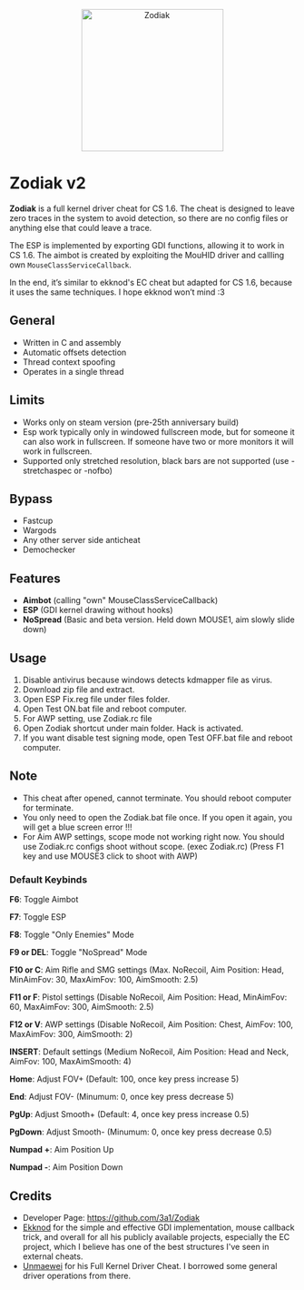 <p align="center"><img src="https://i.imgur.com/7YOOfqF.png" align="center" alt="Zodiak" width="250" align="center"></p>

# Zodiak v2
**Zodiak** is a full kernel driver cheat for CS 1.6. The cheat is designed to leave zero traces in the system to avoid detection, so there are no config files or anything else that could leave a trace.

The ESP is implemented by exporting GDI functions, allowing it to work in CS 1.6. The aimbot is created by exploiting the MouHID driver and callling own `MouseClassServiceCallback`.

In the end, it’s similar to ekknod's EC cheat but adapted for CS 1.6, because it uses the same techniques. I hope ekknod won’t mind :3


## General
- Written in C and assembly
- Automatic offsets detection
- Thread context spoofing
- Operates in a single thread


## Limits
- Works only on steam version (pre-25th anniversary build)
- Esp work typically only in windowed fullscreen mode, but for someone it can also work in fullscreen. If someone have two or more monitors it will work in fullscreen.
- Supported only stretched resolution, black bars are not supported (use -stretchaspec or -nofbo)


## Bypass
- Fastcup
- Wargods 
- Any other server side anticheat
- Demochecker


## Features
- **Aimbot** (calling "own" MouseClassServiceCallback)
- **ESP** (GDI kernel drawing without hooks)
- **NoSpread** (Basic and beta version. Held down MOUSE1, aim slowly slide down)


## Usage
1) Disable antivirus because windows detects kdmapper file as virus.
2) Download zip file and extract.
3) Open ESP Fix.reg file under files folder.
4) Open Test ON.bat file and reboot computer.
5) For AWP setting, use Zodiak.rc file
6) Open Zodiak shortcut under main folder. Hack is activated.
7) If you want disable test signing mode, open Test OFF.bat file and reboot computer.


## Note
- This cheat after opened, cannot terminate. You should reboot computer for terminate.
- You only need to open the Zodiak.bat file once. If you open it again, you will get a blue screen error !!!
- For Aim AWP settings, scope mode not working right now. You should use Zodiak.rc configs shoot without scope. (exec Zodiak.rc) (Press F1 key and use MOUSE3 click to shoot with AWP)


### Default Keybinds
 **F6**: Toggle Aimbot
 
 **F7**: Toggle ESP
 
 **F8**: Toggle "Only Enemies" Mode
 
 **F9 or DEL**: Toggle "NoSpread" Mode
 
 **F10 or C**: Aim Rifle and SMG settings (Max. NoRecoil, Aim Position: Head, MinAimFov: 30, MaxAimFov: 100, AimSmooth: 2.5)
 
 **F11 or F**: Pistol settings (Disable NoRecoil, Aim Position: Head, MinAimFov: 60, MaxAimFov: 300, AimSmooth: 2.5)
 
 **F12 or V**: AWP settings (Disable NoRecoil, Aim Position: Chest, AimFov: 100, MaxAimFov: 300, AimSmooth: 2)
 
 **INSERT**: Default settings (Medium NoRecoil, Aim Position: Head and Neck, AimFov: 100, MaxAimSmooth: 4)
 
 **Home**: Adjust FOV+ (Default: 100, once key press increase 5)
 
 **End**: Adjust FOV- (Minumum: 0, once key press decrease 5)
 
 **PgUp**: Adjust Smooth+ (Default: 4, once key press increase 0.5)
 
 **PgDown**: Adjust Smooth- (Minumum: 0, once key press decrease 0.5)
 
 **Numpad +**: Aim Position Up
 
 **Numpad -**: Aim Position Down


## Credits
- Developer Page: https://github.com/3a1/Zodiak
- [Ekknod](https://github.com/ekknod) for the simple and effective GDI implementation, mouse callback trick, and overall for all his publicly available projects, especially the EC project, which I believe has one of the best structures I've seen in external cheats.
- [Unmaewei](https://github.com/unmaewei) for his Full Kernel Driver Cheat. I borrowed some general driver operations from there.
